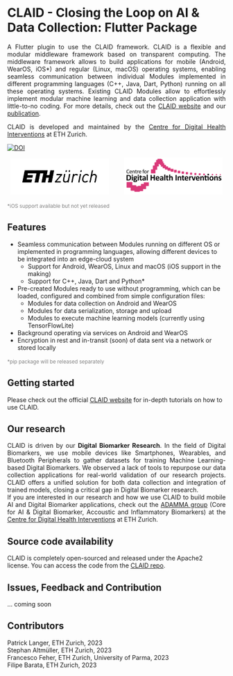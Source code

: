 # CLAID - Closing the Loop on AI & Data Collection: Flutter Package
<div align="justify"> 
A Flutter plugin to use the CLAID framework. CLAID is a flexible and modular middleware framework based on transparent computing. The middleware framework allows to build applications for mobile (Android, WearOS, iOS*) and regular (Linux, macOS) operating systems, enabling seamless communication between individual Modules implemented in different programming languages (C++, Java, Dart, Python) running on all these operating systems. Existing CLAID Modules allow to effortlessly implement modular machine learning and data collection application with little-to-no coding.  For more details, check out the <a href="https://claid.ethz.ch">CLAID website</a> and our <a href="https://arxiv.org/abs/2310.05643">publication</a>.

CLAID is developed and maintained by the <a href="http://c4dhi.org">Centre for Digital Health Interventions</a> at ETH Zurich. 
</div>



[![DOI](https://img.shields.io/badge/DOI-2310.05643/arxiv.org/abs/2310.05643-red.svg)](https://arxiv.org/abs/2310.05643)
<p align="center">
  <img alt="ETH" src="graphics/eth_logo.png" width="45%">
&nbsp; &nbsp; &nbsp; &nbsp;
  <img alt="CDHI" src="graphics/cdhi_logo.png" width="45%">
</p>

<p><small style="color: grey;">*iOS support available but not yet released</small></p>


## Features
- Seamless communication between Modules running on different OS or implemented in programming languages, allowing different devices to be integrated into an edge-cloud system
  - Support for Android, WearOS, Linux and macOS (iOS support in the making)
  - Support for C++, Java, Dart and Python*
- Pre-created Modules ready to use without programming, which can be loaded, configured and combined from simple configuration files:
  - Modules for data collection on Android and WearOS
  - Modules for data serialization, storage and upload
  - Modules to execute machine learning models (currently using TensorFlowLite) 
- Background operating via services on Android and WearOS
- Encryption in rest and in-transit (soon) of data sent via a network or stored locally


<p><small style="color: grey;">*pip package will be released separately</small></p>

## Getting started
Please check out the official [CLAID website](https://claid.ethz.ch/tutorial/tutorial_introduction/) for in-depth tutorials on how to use CLAID.




## Our research
<div align="justify"> 
CLAID is driven by our <strong>Digital Biomarker Research</strong>. In the field of Digital Biomarkers, we use mobile devices like Smartphones, Wearables, and Bluetooth Peripherals to gather datasets for training Machine Learning-based Digital Biomarkers. We observed a lack of tools to repurpose our data collection applications for real-world validation of our research projects. CLAID offers a unified solution for both data collection and integration of trained models, closing a critical gap in Digital Biomarker research.</div>

<div align="justify"> 
If you are interested in our research and how we use CLAID to build mobile AI and Digital Biomarker applications, check out the <a href="https://adamma-cdhi-eth-zurich.github.io">ADAMMA group</a>
(Core for AI & Digital Biomarker, Accoustic and Inflammatory Biomarkers) at the <a href="http://c4dhi.org">Centre for Digital Health Interventions</a>
 at ETH Zurich.</div>

## Source code availability
CLAID is completely open-sourced and released under the Apache2 license. You can access the code from the [CLAID repo](https://github.com/ADAMMA-CDHI-ETH-Zurich/CLAID).

## Issues, Feedback and Contribution
... coming soon

## Contributors
Patrick Langer, ETH Zurich, 2023  
Stephan Altmüller, ETH Zurich, 2023  
Francesco Feher, ETH Zurich, University of Parma, 2023  
Filipe Barata, ETH Zurich, 2023  
